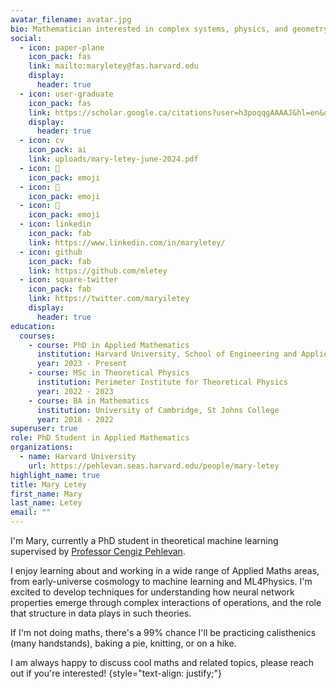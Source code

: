 ```yaml
---
avatar_filename: avatar.jpg
bio: Mathematician interested in complex systems, physics, and geometry.
social:
  - icon: paper-plane
    icon_pack: fas
    link: mailto:maryletey@fas.harvard.edu
    display:
      header: true
  - icon: user-graduate
    icon_pack: fas
    link: https://scholar.google.ca/citations?user=h3poqqgAAAAJ&hl=en&oi=ao
    display:
      header: true
  - icon: cv
    icon_pack: ai
    link: uploads/mary-letey-june-2024.pdf
  - icon: 🦦
    icon_pack: emoji
  - icon: 🦦
    icon_pack: emoji
  - icon: 🦦
    icon_pack: emoji
  - icon: linkedin
    icon_pack: fab
    link: https://www.linkedin.com/in/maryletey/
  - icon: github
    icon_pack: fab
    link: https://github.com/mletey
  - icon: square-twitter
    icon_pack: fab
    link: https://twitter.com/maryiletey
    display:
      header: true
education:
  courses:
    - course: PhD in Applied Mathematics
      institution: Harvard University, School of Engineering and Applied Sciences
      year: 2023 - Present
    - course: MSc in Theoretical Physics
      institution: Perimeter Institute for Theoretical Physics
      year: 2022 - 2023
    - course: BA in Mathematics
      institution: University of Cambridge, St Johns College
      year: 2018 - 2022
superuser: true
role: PhD Student in Applied Mathematics
organizations:
  - name: Harvard University
    url: https://pehlevan.seas.harvard.edu/people/mary-letey
highlight_name: true
title: Mary Letey
first_name: Mary
last_name: Letey
email: ""
---
```

I'm Mary, currently a PhD student in theoretical machine learning supervised by [Professor Cengiz Pehlevan](https://pehlevan.seas.harvard.edu/people/cengiz-pehlevan).

I enjoy learning about and working in a wide range of Applied Maths areas, from early-universe cosmology to machine learning and ML4Physics. I'm excited to develop techniques for understanding how neural network properties emerge through complex interactions of operations, and the role that structure in data plays in such theories. 

If I'm not doing maths, there's a 99% chance I'll be practicing calisthenics (many handstands), baking a pie, knitting, or on a hike.

I am always happy to discuss cool maths and related topics, please reach out if you're interested!
{style="text-align: justify;"}
